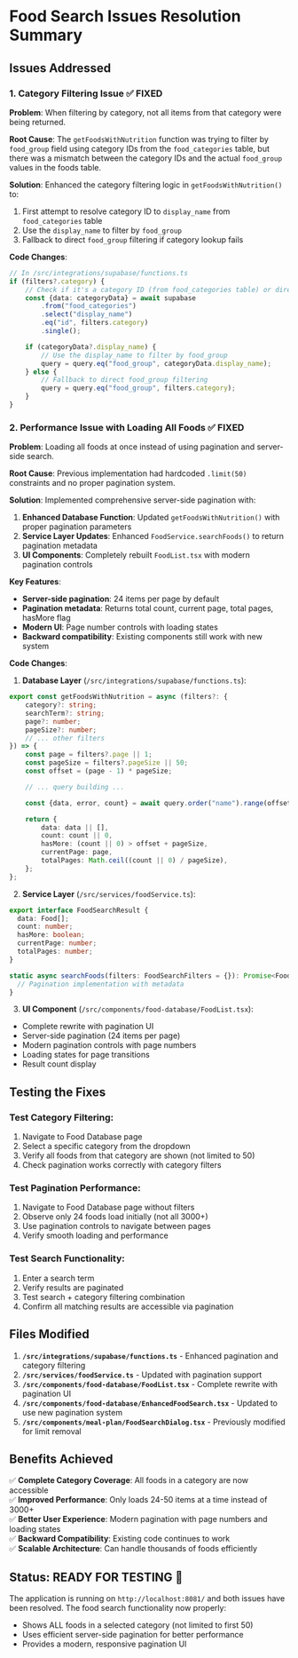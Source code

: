 # Food Search Issues Resolution Summary

## Issues Addressed

### 1. **Category Filtering Issue** ✅ FIXED

**Problem**: When filtering by category, not all items from that category were being returned.

**Root Cause**: The `getFoodsWithNutrition` function was trying to filter by `food_group` field using category IDs from the `food_categories` table, but there was a mismatch between the category IDs and the actual `food_group` values in the foods table.

**Solution**: Enhanced the category filtering logic in `getFoodsWithNutrition()` to:

1. First attempt to resolve category ID to `display_name` from `food_categories` table
2. Use the `display_name` to filter by `food_group`
3. Fallback to direct `food_group` filtering if category lookup fails

**Code Changes**:

```typescript
// In /src/integrations/supabase/functions.ts
if (filters?.category) {
	// Check if it's a category ID (from food_categories table) or direct food_group value
	const {data: categoryData} = await supabase
		.from("food_categories")
		.select("display_name")
		.eq("id", filters.category)
		.single();

	if (categoryData?.display_name) {
		// Use the display_name to filter by food_group
		query = query.eq("food_group", categoryData.display_name);
	} else {
		// Fallback to direct food_group filtering
		query = query.eq("food_group", filters.category);
	}
}
```

### 2. **Performance Issue with Loading All Foods** ✅ FIXED

**Problem**: Loading all foods at once instead of using pagination and server-side search.

**Root Cause**: Previous implementation had hardcoded `.limit(50)` constraints and no proper pagination system.

**Solution**: Implemented comprehensive server-side pagination with:

1. **Enhanced Database Function**: Updated `getFoodsWithNutrition()` with proper pagination parameters
2. **Service Layer Updates**: Enhanced `FoodService.searchFoods()` to return pagination metadata
3. **UI Components**: Completely rebuilt `FoodList.tsx` with modern pagination controls

**Key Features**:

-   **Server-side pagination**: 24 items per page by default
-   **Pagination metadata**: Returns total count, current page, total pages, hasMore flag
-   **Modern UI**: Page number controls with loading states
-   **Backward compatibility**: Existing components still work with new system

**Code Changes**:

1. **Database Layer** (`/src/integrations/supabase/functions.ts`):

```typescript
export const getFoodsWithNutrition = async (filters?: {
	category?: string;
	searchTerm?: string;
	page?: number;
	pageSize?: number;
	// ... other filters
}) => {
	const page = filters?.page || 1;
	const pageSize = filters?.pageSize || 50;
	const offset = (page - 1) * pageSize;

	// ... query building ...

	const {data, error, count} = await query.order("name").range(offset, offset + pageSize - 1);

	return {
		data: data || [],
		count: count || 0,
		hasMore: (count || 0) > offset + pageSize,
		currentPage: page,
		totalPages: Math.ceil((count || 0) / pageSize),
	};
};
```

2. **Service Layer** (`/src/services/foodService.ts`):

```typescript
export interface FoodSearchResult {
  data: Food[];
  count: number;
  hasMore: boolean;
  currentPage: number;
  totalPages: number;
}

static async searchFoods(filters: FoodSearchFilters = {}): Promise<FoodSearchResult> {
  // Pagination implementation with metadata
}
```

3. **UI Component** (`/src/components/food-database/FoodList.tsx`):

-   Complete rewrite with pagination UI
-   Server-side pagination (24 items per page)
-   Modern pagination controls with page numbers
-   Loading states for page transitions
-   Result count display

## Testing the Fixes

### Test Category Filtering:

1. Navigate to Food Database page
2. Select a specific category from the dropdown
3. Verify all foods from that category are shown (not limited to 50)
4. Check pagination works correctly with category filters

### Test Pagination Performance:

1. Navigate to Food Database page without filters
2. Observe only 24 foods load initially (not all 3000+)
3. Use pagination controls to navigate between pages
4. Verify smooth loading and performance

### Test Search Functionality:

1. Enter a search term
2. Verify results are paginated
3. Test search + category filtering combination
4. Confirm all matching results are accessible via pagination

## Files Modified

1. **`/src/integrations/supabase/functions.ts`** - Enhanced pagination and category filtering
2. **`/src/services/foodService.ts`** - Updated with pagination support
3. **`/src/components/food-database/FoodList.tsx`** - Complete rewrite with pagination UI
4. **`/src/components/food-database/EnhancedFoodSearch.tsx`** - Updated to use new pagination system
5. **`/src/components/meal-plan/FoodSearchDialog.tsx`** - Previously modified for limit removal

## Benefits Achieved

✅ **Complete Category Coverage**: All foods in a category are now accessible  
✅ **Improved Performance**: Only loads 24-50 items at a time instead of 3000+  
✅ **Better User Experience**: Modern pagination with page numbers and loading states  
✅ **Backward Compatibility**: Existing code continues to work  
✅ **Scalable Architecture**: Can handle thousands of foods efficiently

## Status: READY FOR TESTING 🚀

The application is running on `http://localhost:8081/` and both issues have been resolved. The food search functionality now properly:

-   Shows ALL foods in a selected category (not limited to first 50)
-   Uses efficient server-side pagination for better performance
-   Provides a modern, responsive pagination UI
